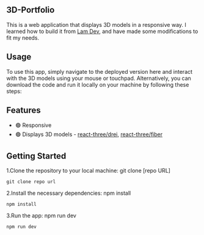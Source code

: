 ## 3D-Portfolio
This is a web application that displays 3D models in a responsive way. I learned how to build it from [Lam Dev](https://www.youtube.com/watch?v=qALsVa-V9qo&t=143s), and have made some modifications to fit my needs.
## Usage
To use this app, simply navigate to the deployed version here and interact with the 3D models using your mouse or touchpad. Alternatively, you can download the code and run it locally on your machine by following these steps:

## Features
- :green_circle: Responsive
- :green_circle: Displays 3D models - [react-three/drei](https://github.com/pmndrs/drei), [react-three/fiber](https://docs.pmnd.rs/react-three-fiber/getting-started/introduction)


## Getting Started
1.Clone the repository to your local machine: git clone [repo URL]
```
git clone repo url
```
2.Install the necessary dependencies: npm install
```
npm install
```
3.Run the app: npm run dev
```
npm run dev
```